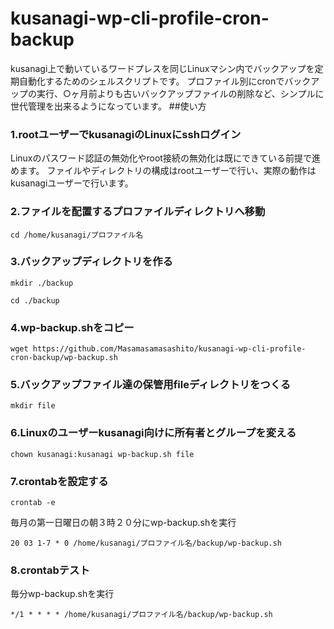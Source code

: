 # kusanagi-wp-cli-profile-cron-backup

kusanagi上で動いているワードプレスを同じLinuxマシン内でバックアップを定期自動化するためのシェルスクリプトです。
プロファイル別にcronでバックアップの実行、○ヶ月前よりも古いバックアップファイルの削除など、シンプルに世代管理を出来るようになっています。
##使い方

### 1.rootユーザーでkusanagiのLinuxにsshログイン
Linuxのパスワード認証の無効化やroot接続の無効化は既にできている前提で進めます。
ファイルやディレクトリの構成はrootユーザーで行い、実際の動作はkusanagiユーザーで行います。

### 2.ファイルを配置するプロファイルディレクトリへ移動

`cd /home/kusanagi/プロファイル名`

### 3.バックアップディレクトリを作る

`mkdir ./backup`

`cd ./backup`

### 4.wp-backup.shをコピー

`wget https://github.com/Masamasamasashito/kusanagi-wp-cli-profile-cron-backup/wp-backup.sh`

### 5.バックアップファイル達の保管用fileディレクトリをつくる

`mkdir file`

### 6.Linuxのユーザーkusanagi向けに所有者とグループを変える

`chown kusanagi:kusanagi wp-backup.sh file`

### 7.crontabを設定する

`crontab -e`

毎月の第一日曜日の朝３時２０分にwp-backup.shを実行

`20 03 1-7 * 0 /home/kusanagi/プロファイル名/backup/wp-backup.sh`

### 8.crontabテスト
毎分wp-backup.shを実行

`*/1 * * * * /home/kusanagi/プロファイル名/backup/wp-backup.sh`


